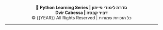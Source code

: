 <!-- DC_HEADER_START -->
<div align="center">

🐍 **Python Learning Series | סדרת לימודי פייתון**  
**Dvir Cabessa | דביר קבסה**  
© {{YEAR}} All Rights Reserved | כל הזכויות שמורות

</div>

---
<!-- DC_HEADER_END -->
